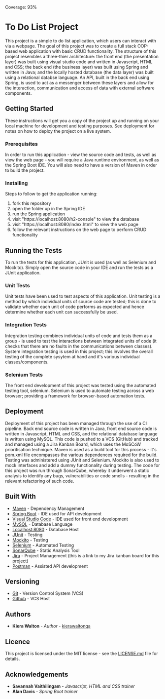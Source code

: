 Coverage: 93%
# To Do List Project

This project is a simple to do list application, which users can interact with via a webpage. The goal of this project was to create a full stack OOP-based web application with basic CRUD functionality. The structure of this project resembles a three-thier architecture: the front end (the presentation layer) was built using visual studio code and written in Javascript, HTML and CSS; the back end (the business layer) was built using Spring and written in Java; and the locally hosted database (the data layer) was built using a relational databse language. An API, built in the back end using Spring, is used to act as a messenger between these layers and allow for the interaction, communication and access of data with external software components.

## Getting Started

These instructions will get you a copy of the project up and running on your local machine for development and testing purposes. See deployment for notes on how to deploy the project on a live system.

### Prerequisites

In order to run this application - view the source code and tests, as well as view the web page - you will require a Java runtime environment, as well as the Spring Boot IDE. You will also need to have a version of Maven in order to build the project.

### Installing

Steps to follow to get the application running:
1. fork this repository
2. open the folder up in the Spring IDE
3. run the Spring application
4. visit "https://localhost:8080/h2-console" to view the database
5. visit "https://localhost:8080/index.html" to view the web page
6. follow the relevant instructions on the web page to perform CRUD functionality 

## Running the Tests

To run the tests for this application, JUnit is used (as well as Selenium and Mockito). Simply open the source code in your IDE and run the tests as a JUnit application.

### Unit Tests

Unit tests have been used to test aspects of this application. Unit testing is a method by which individual units of source code are tested; this is done to validate whether each unit of code performs as expected and hence determine whether each unit can successfully be used.

### Integration Tests

Integration testing combines individual units of code and tests them as a group - is used to test the interactions between integrated units of code (it checks that there are no faults in the communications between classes). System integration testing is used in this project; this involves the overall testing of the complete sysytem at hand and it's various individual classes/components.

### Selenium Tests

The front end development of this project was tested using the automated testing tool, selenium. Selenium is used to automate testing across a web browser; providing a framework for browser-based automation tests.

## Deployment

Deployment of this project has been managed through the use of a CI pipeline. Back end source code is written in Java, front end source code is written in Javascript, HTML and CSS, and the relational database language is written using MySQL. This code is pushed to a VCS (GitHub) and tracked and managed using a Jira Kanban Board, which uses the MoSCoW prioritisation technique. Maven is used as a build tool for this process - it's pom.xml file encompasses the various dependences required for the build. Testing was administered using JUnit and Selenium. Mockito is also used to mock interfaces and add a dummy functionality during testing. The code for this project was run through SonarQube, whereby it underwent a static analysis to identify any bugs, vulnerabilities or code smells - resulting in the relevant refactoring of such code.

## Built With

* [Maven](https://maven.apache.org/) - Dependency Management
* [Spring Boot](https://spring.io/projects/spring-boot) - IDE used for API development
* [Visual Studio Code](https://code.visualstudio.com/) - IDE used for front end development
* [MySQL](https://www.mysql.com/) - Database Language
* [Localhost:8080](https://localhost:8080/) - Database Host
* [JUnit](https://junit.org/junit5/) - Testing
* [Mockito](https://site.mockito.org/) - Testing
* [Selenium](https://www.selenium.dev/) - Automated Testing
* [SonarQube](https://www.sonarqube.org/) - Static Analysis Tool
* [Jira](https://team-1607440641058.atlassian.net/plugins/servlet/project-config/IMS/permissions) - Project Management (this is a link to my Jira kanban board for this project)
* [Postman](https://www.postman.com/) - Assisted API development

## Versioning

* [Git](https://git-scm.com/) - Version Control System (VCS)
* [Github](https://github.com/) - VCS Host

## Authors

* **Kiera Walton** - *Author* - [kierawaltonqa](https://github.com/kierawaltonqa)

## Licence

This project is licensed under the MIT license - see the [LICENSE.md](LICENSE.md) file for details.

## Acknowledgements

* **Savannah Vaithilingam** - *Javascript, HTML and CSS trainer* 
* **Alan Davis** - *Spring Boot trainer*
